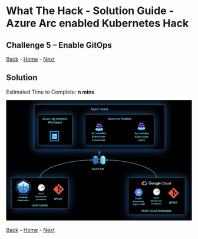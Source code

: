 # What The Hack - Solution Guide - Azure Arc enabled Kubernetes Hack

## Challenge 5 – Enable GitOps
[Back](challenge04.md) - [Home](../readme.md) - [Next](challenge06.md)

## Solution

Estimated Time to Complete: **n mins**

 ![](../../img/image7.png)



[Back](challenge04.md) - [Home](../readme.md) - [Next](challenge06.md)
